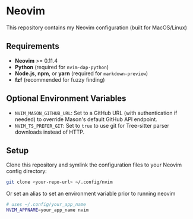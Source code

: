 # Neovim

This repository contains my Neovim configuration (built for MacOS/Linux)

## Requirements

- **Neovim** >= 0.11.4
- **Python** (required for `nvim-dap-python`)
- **Node.js**, **npm**, or **yarn** (required for `markdown-preview`)
- **fzf** (recommended for fuzzy finding)

## Optional Environment Variables

- `NVIM_MASON_GITHUB_URL`: Set to a GitHub URL (with authentication if needed) to override Mason's default GitHub API endpoint.
- `NVIM_TS_PREFER_GIT`: Set to `true` to use git for Tree-sitter parser downloads instead of HTTP.

## Setup

Clone this repository and symlink the configuration files to your Neovim config directory:

```sh
git clone <your-repo-url> ~/.config/nvim
```

Or set an alias to set an environment variable prior to running neovim

```sh
# uses ~/.config/your_app_name
NVIM_APPNAME=your_app_name nvim
```
